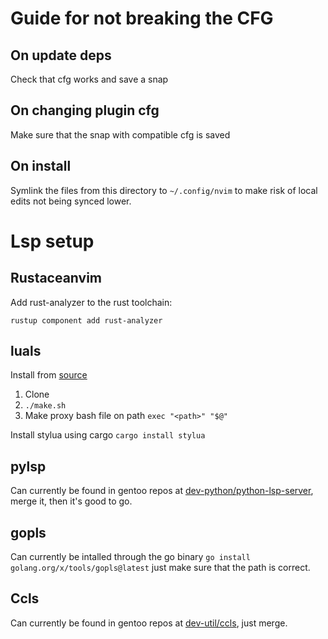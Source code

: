 # Guide for not breaking the CFG
## On update deps
Check that cfg works and save a snap
## On changing plugin cfg
Make sure that the snap with compatible cfg is saved
## On install 
Symlink the files from this directory to `~/.config/nvim` to make risk of local edits not being synced lower. 

# Lsp setup

## Rustaceanvim

Add rust-analyzer to the rust toolchain: 

```
rustup component add rust-analyzer
```

## luals

Install from [source](https://github.com/LuaLS/lua-language-server)

1. Clone
2. `./make.sh`
3. Make proxy bash file on path `exec "<path>" "$@"`

Install stylua using cargo `cargo install stylua`

## pylsp

Can currently be found in gentoo repos at [dev-python/python-lsp-server](https://packages.gentoo.org/packages/dev-python/python-lsp-server), merge it, then 
it's good to go.

## gopls

Can currently be intalled through the go binary 
`go install golang.org/x/tools/gopls@latest` just make sure that 
the path is correct.

## Ccls

Can currently be found in gentoo repos at 
[dev-util/ccls](https://packages.gentoo.org/packages/dev-util/ccls), just merge.

